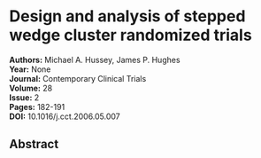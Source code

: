 # Design and analysis of stepped wedge cluster randomized trials

**Authors:** Michael A. Hussey, James P. Hughes  
**Year:** None  
**Journal:** Contemporary Clinical Trials  
**Volume:** 28  
**Issue:** 2  
**Pages:** 182-191  
**DOI:** 10.1016/j.cct.2006.05.007  

## Abstract


